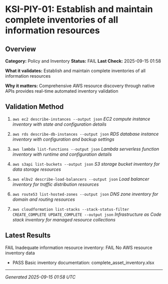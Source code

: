 # KSI-PIY-01: Establish and maintain complete inventories of all information resources

## Overview

**Category:** Policy and Inventory
**Status:** FAIL
**Last Check:** 2025-09-15 01:58

**What it validates:** Establish and maintain complete inventories of all information resources

**Why it matters:** Comprehensive AWS resource discovery through native APIs provides real-time automated inventory validation

## Validation Method

1. `aws ec2 describe-instances --output json`
   *EC2 compute instance inventory with state and configuration details*

2. `aws rds describe-db-instances --output json`
   *RDS database instance inventory with configuration and backup settings*

3. `aws lambda list-functions --output json`
   *Lambda serverless function inventory with runtime and configuration details*

4. `aws s3api list-buckets --output json`
   *S3 storage bucket inventory for data storage resources*

5. `aws elbv2 describe-load-balancers --output json`
   *Load balancer inventory for traffic distribution resources*

6. `aws route53 list-hosted-zones --output json`
   *DNS zone inventory for domain and routing resources*

7. `aws cloudformation list-stacks --stack-status-filter CREATE_COMPLETE UPDATE_COMPLETE --output json`
   *Infrastructure as Code stack inventory for managed resource collections*

## Latest Results

FAIL Inadequate information resource inventory: FAIL No AWS resource inventory data
- PASS Basic inventory documentation: complete_asset_inventory.xlsx

---
*Generated 2025-09-15 01:58 UTC*